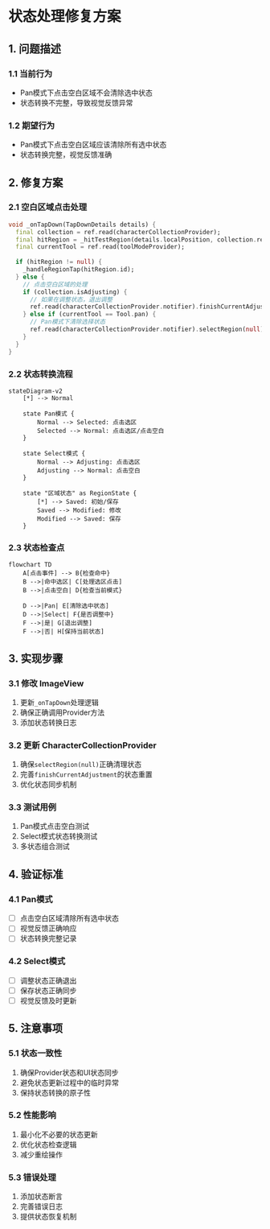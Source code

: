 # 状态处理修复方案

## 1. 问题描述

### 1.1 当前行为

- Pan模式下点击空白区域不会清除选中状态
- 状态转换不完整，导致视觉反馈异常

### 1.2 期望行为

- Pan模式下点击空白区域应该清除所有选中状态
- 状态转换完整，视觉反馈准确

## 2. 修复方案

### 2.1 空白区域点击处理

```dart
void _onTapDown(TapDownDetails details) {
  final collection = ref.read(characterCollectionProvider);
  final hitRegion = _hitTestRegion(details.localPosition, collection.regions);
  final currentTool = ref.read(toolModeProvider);
  
  if (hitRegion != null) {
    _handleRegionTap(hitRegion.id);
  } else {
    // 点击空白区域的处理
    if (collection.isAdjusting) {
      // 如果在调整状态，退出调整
      ref.read(characterCollectionProvider.notifier).finishCurrentAdjustment();
    } else if (currentTool == Tool.pan) {
      // Pan模式下清除选择状态
      ref.read(characterCollectionProvider.notifier).selectRegion(null);
    }
  }
}
```

### 2.2 状态转换流程

```mermaid
stateDiagram-v2
    [*] --> Normal
    
    state Pan模式 {
        Normal --> Selected: 点击选区
        Selected --> Normal: 点击选区/点击空白
    }
    
    state Select模式 {
        Normal --> Adjusting: 点击选区
        Adjusting --> Normal: 点击空白
    }

    state "区域状态" as RegionState {
        [*] --> Saved: 初始/保存
        Saved --> Modified: 修改
        Modified --> Saved: 保存
    }
```

### 2.3 状态检查点

```mermaid
flowchart TD
    A[点击事件] --> B{检查命中}
    B -->|命中选区| C[处理选区点击]
    B -->|点击空白| D{检查当前模式}
    
    D -->|Pan| E[清除选中状态]
    D -->|Select| F{是否调整中}
    F -->|是| G[退出调整]
    F -->|否| H[保持当前状态]
```

## 3. 实现步骤

### 3.1 修改 ImageView

1. 更新`_onTapDown`处理逻辑
2. 确保正确调用Provider方法
3. 添加状态转换日志

### 3.2 更新 CharacterCollectionProvider

1. 确保`selectRegion(null)`正确清理状态
2. 完善`finishCurrentAdjustment`的状态重置
3. 优化状态同步机制

### 3.3 测试用例

1. Pan模式点击空白测试
2. Select模式状态转换测试
3. 多状态组合测试

## 4. 验证标准

### 4.1 Pan模式

- [ ] 点击空白区域清除所有选中状态
- [ ] 视觉反馈正确响应
- [ ] 状态转换完整记录

### 4.2 Select模式

- [ ] 调整状态正确退出
- [ ] 保存状态正确同步
- [ ] 视觉反馈及时更新

## 5. 注意事项

### 5.1 状态一致性

1. 确保Provider状态和UI状态同步
2. 避免状态更新过程中的临时异常
3. 保持状态转换的原子性

### 5.2 性能影响

1. 最小化不必要的状态更新
2. 优化状态检查逻辑
3. 减少重绘操作

### 5.3 错误处理

1. 添加状态断言
2. 完善错误日志
3. 提供状态恢复机制
